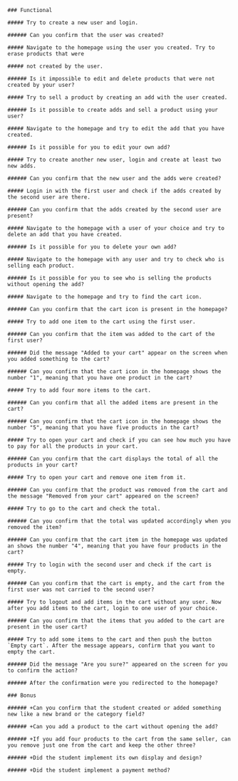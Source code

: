     ### Functional

    ##### Try to create a new user and login.

    ###### Can you confirm that the user was created?

    ##### Navigate to the homepage using the user you created. Try to erase products that were

    ##### not created by the user.

    ###### Is it impossible to edit and delete products that were not created by your user?

    ##### Try to sell a product by creating an add with the user created.

    ###### Is it possible to create adds and sell a product using your user?

    ##### Navigate to the homepage and try to edit the add that you have created.

    ###### Is it possible for you to edit your own add?

    ##### Try to create another new user, login and create at least two new adds.

    ###### Can you confirm that the new user and the adds were created?

    ##### Login in with the first user and check if the adds created by the second user are there.

    ###### Can you confirm that the adds created by the second user are present?

    ##### Navigate to the homepage with a user of your choice and try to delete an add that you have created.

    ###### Is it possible for you to delete your own add?

    ##### Navigate to the homepage with any user and try to check who is selling each product.

    ###### Is it possible for you to see who is selling the products without opening the add?

    ##### Navigate to the homepage and try to find the cart icon.

    ###### Can you confirm that the cart icon is present in the homepage?

    ##### Try to add one item to the cart using the first user.

    ###### Can you confirm that the item was added to the cart of the first user?

    ###### Did the message "Added to your cart" appear on the screen when you added something to the cart?

    ###### Can you confirm that the cart icon in the homepage shows the number "1", meaning that you have one product in the cart?

    ##### Try to add four more items to the cart.

    ###### Can you confirm that all the added items are present in the cart?

    ###### Can you confirm that the cart icon in the homepage shows the number "5", meaning that you have five products in the cart?

    ##### Try to open your cart and check if you can see how much you have to pay for all the products in your cart.

    ###### Can you confirm that the cart displays the total of all the products in your cart?

    ##### Try to open your cart and remove one item from it.

    ###### Can you confirm that the product was removed from the cart and the message "Removed from your cart" appeared on the screen?

    ##### Try to go to the cart and check the total.

    ###### Can you confirm that the total was updated accordingly when you removed the item?

    ###### Can you confirm that the cart item in the homepage was updated an shows the number "4", meaning that you have four products in the cart?

    ##### Try to login with the second user and check if the cart is empty.

    ###### Can you confirm that the cart is empty, and the cart from the first user was not carried to the second user?

    ##### Try to logout and add items in the cart without any user. Now after you add items to the cart, login to one user of your choice.

    ###### Can you confirm that the items that you added to the cart are present in the user cart?

    ##### Try to add some items to the cart and then push the button `Empty cart`. After the message appears, confirm that you want to empty the cart.

    ###### Did the message "Are you sure?" appeared on the screen for you to confirm the action?

    ###### After the confirmation were you redirected to the homepage?

    ### Bonus

    ###### +Can you confirm that the student created or added something new like a new brand or the category field?

    ###### +Can you add a product to the cart without opening the add?

    ###### +If you add four products to the cart from the same seller, can you remove just one from the cart and keep the other three?

    ###### +Did the student implement its own display and design?

    ###### +Did the student implement a payment method?
